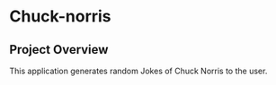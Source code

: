 # Chuck-norris
## Project Overview
This application generates random Jokes of Chuck Norris to the user.